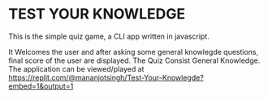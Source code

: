 # TEST YOUR KNOWLEDGE

This is the simple quiz game, a CLI app written in javascript.

It Welcomes the user and after asking some general knowlegde questions, final score of the user are displayed. The Quiz Consist General Knowledge. The application can be viewed/played at https://replit.com/@mananjotsingh/Test-Your-Knowlegde?embed=1&output=1